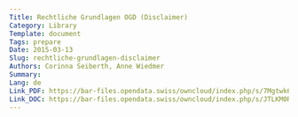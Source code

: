 ```yaml
---
Title: Rechtliche Grundlagen OGD (Disclaimer)
Category: Library
Template: document
Tags: prepare
Date: 2015-03-13
Slug: rechtliche-grundlagen-disclaimer
Authors: Corinna Seiberth, Anne Wiedmer
Summary:
Lang: de
Link_PDF: https://bar-files.opendata.swiss/owncloud/index.php/s/7Mgtwk6nw9Idtup
Link_DOC: https://bar-files.opendata.swiss/owncloud/index.php/s/JTLKM0RAS37lmbR
---
```


